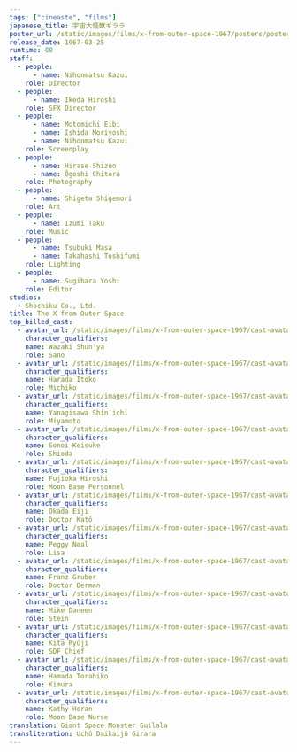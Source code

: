 ```yaml
---
tags: ["cineaste", "films"]
japanese_title: 宇宙大怪獣ギララ
poster_url: /static/images/films/x-from-outer-space-1967/posters/poster.jpg
release_date: 1967-03-25
runtime: 88
staff:
  - people:
      - name: Nihonmatsu Kazui
    role: Director
  - people:
      - name: Ikeda Hiroshi
    role: SFX Director
  - people:
      - name: Motomichi Eibi
      - name: Ishida Moriyoshi
      - name: Nihonmatsu Kazui
    role: Screenplay
  - people:
      - name: Hirase Shizuo
      - name: Ôgoshi Chitora
    role: Photography
  - people:
      - name: Shigeta Shigemori
    role: Art
  - people:
      - name: Izumi Taku
    role: Music
  - people:
      - name: Tsubuki Masa
      - name: Takahashi Toshifumi
    role: Lighting
  - people:
      - name: Sugihara Yoshi
    role: Editor
studios:
  - Shochiku Co., Ltd.
title: The X from Outer Space
top_billed_cast:
  - avatar_url: /static/images/films/x-from-outer-space-1967/cast-avatars/shunya-wazaki-0.jpg
    character_qualifiers:
    name: Wazaki Shun'ya
    role: Sano
  - avatar_url: /static/images/films/x-from-outer-space-1967/cast-avatars/itoko-harada-0.jpg
    character_qualifiers:
    name: Harada Itoko
    role: Michiko
  - avatar_url: /static/images/films/x-from-outer-space-1967/cast-avatars/shinichi-yanagisawa-0.jpg
    character_qualifiers:
    name: Yanagisawa Shin'ichi
    role: Miyamoto
  - avatar_url: /static/images/films/x-from-outer-space-1967/cast-avatars/keisuke-sonoi-0.jpg
    character_qualifiers:
    name: Sonoi Keisuke
    role: Shioda
  - avatar_url: /static/images/films/x-from-outer-space-1967/cast-avatars/hiroshi-fujioka-0.jpg
    character_qualifiers:
    name: Fujioka Hiroshi
    role: Moon Base Personnel
  - avatar_url: /static/images/films/x-from-outer-space-1967/cast-avatars/eiji-okada-0.jpg
    character_qualifiers:
    name: Okada Eiji
    role: Doctor Katô
  - avatar_url: /static/images/films/x-from-outer-space-1967/cast-avatars/peggy-neal-0.jpg
    character_qualifiers:
    name: Peggy Neal
    role: Lisa
  - avatar_url: /static/images/films/x-from-outer-space-1967/cast-avatars/franz-gruber-0.jpg
    character_qualifiers:
    name: Franz Gruber
    role: Doctor Berman
  - avatar_url: /static/images/films/x-from-outer-space-1967/cast-avatars/mike-daneen-0.jpg
    character_qualifiers:
    name: Mike Daneen
    role: Stein
  - avatar_url: /static/images/films/x-from-outer-space-1967/cast-avatars/ryuji-kita-0.jpg
    character_qualifiers:
    name: Kita Ryûji
    role: SDF Chief
  - avatar_url: /static/images/films/x-from-outer-space-1967/cast-avatars/torahiko-hamada-0.jpg
    character_qualifiers:
    name: Hamada Torahiko
    role: Kimura
  - avatar_url: /static/images/films/x-from-outer-space-1967/cast-avatars/kathy-horan-0.jpg
    character_qualifiers:
    name: Kathy Horan
    role: Moon Base Nurse
translation: Giant Space Monster Guilala
transliteration: Uchû Daikaijû Girara
---
```

